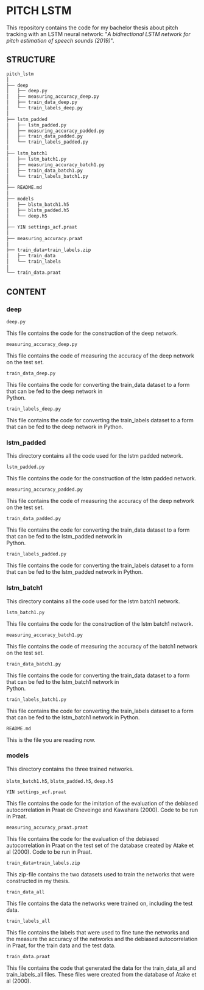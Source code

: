 # PITCH LSTM
This repository contains the code for my bachelor thesis about pitch tracking with an LSTM neural network: "*A bidirectional LSTM network for pitch estimation of speech sounds (2019)*".


## STRUCTURE

```bash
pitch_lstm
│
├── deep
│   ├── deep.py
│   ├── measuring_accuracy_deep.py
│   ├── train_data_deep.py
│   └── train_labels_deep.py
│
├── lstm_padded
│   ├── lstm_padded.py
│   ├── measuring_accuracy_padded.py
│   ├── train_data_padded.py
│   └── train_labels_padded.py
│
├── lstm_batch1
│   ├── lstm_batch1.py
│   ├── measuring_accuracy_batch1.py
│   ├── train_data_batch1.py
│   └── train_labels_batch1.py
│
├── README.md
│
├── models
│   ├── blstm_batch1.h5
│   ├── blstm_padded.h5
│   └── deep.h5
│
├── YIN settings_acf.praat
│
├── measuring_accuracy.praat
│
├── train_data+train_labels.zip
│   ├── train_data
│   └── train_labels
│
└── train_data.praat
```

## CONTENT

### deep

`deep.py`

This file contains the code for the construction of the deep network.

`measuring_accuracy_deep.py`

This file contains the code of measuring the accuracy of the deep network on the test set.

`train_data_deep.py`

This file contains the code for converting the train_data dataset to a form that can be fed to the deep network in  
Python.

`train_labels_deep.py`

This file contains the code for converting the train_labels dataset to a form that can be fed to the deep network in
Python.   
     
### lstm_padded

This directory contains all the code used for the lstm padded network. 

`lstm_padded.py`

 This file contains the code for the construction of the lstm padded network.

`measuring_accuracy_padded.py`

 This file contains the code of measuring the accuracy of the deep network on the test set.

`train_data_padded.py`

 This file contains the code for converting the train_data dataset to a form that can be fed to the lstm_padded network in  
 Python.

`train_labels_padded.py`

 This file contains the code for converting the train_labels dataset to a form that can be fed to the lstm_padded network
 in Python.
     
### lstm_batch1

This directory contains all the code used for the lstm batch1 network. 

`lstm_batch1.py`
 
 This file contains the code for the construction of the lstm batch1 network.
 
`measuring_accuracy_batch1.py`

 This file contains the code of measuring the accuracy of the batch1 network on the test set.

`train_data_batch1.py`

 This file contains the code for converting the train_data dataset to a form that can be fed to the lstm_batch1 network in  
 Python.

`train_labels_batch1.py`

 This file contains the code for converting the train_labels dataset to a form that can be fed to the lstm_batch1 network
 in Python.
     
`README.md`

This is the file you are reading now.
     
### models

This directory contains the three trained networks.

`blstm_batch1.h5`, `blstm_padded.h5`, `deep.h5`

`YIN settings_acf.praat`

This file contains the code for the imitation of the evaluation of the debiased autocorrelation in Praat de Cheveinge and Kawahara (2000). Code to be run in Praat.

`measuring_accuracy_praat.praat`

This file contains the code for the evaluation of the debiased autocorrelation in Praat on the test set of the database created by Atake et al (2000). Code to be run in Praat.

`train_data+train_labels.zip`

This zip-file contains the two datasets used to train the networks that were constructed in my thesis. 

`train_data_all`

 This file contains the data the networks were trained on, including the test data. 

`train_labels_all`

This file contains the labels that were used to fine tune the networks and the measure the accuracy of the networks and the debiased autocorrelation in Praat, for the train data and the test data.
    
`train_data.praat`

This file contains the code that generated the data for the train_data_all and train_labels_all files. These files were created from the database of Atake et al (2000).
